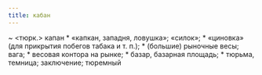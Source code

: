```yaml
---
title: кабан
---
```


~ <тюрк.> капан
    * «капкан, западня, ловушка»; «силок»;
    * «циновка» (для прикрытия побегов табака и т. п.);
    * (большие) рыночные весы; вага;
    * весовая контора на рынке;
    * базар, базарная площадь;
    * тюрьма, темница; заключение; тюремный
